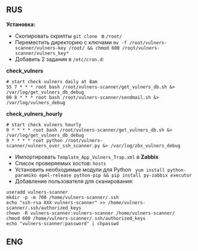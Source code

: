 ## RUS
**Установка:**
* Скопировать скрипты `git clone ` в `/root/`
* Переместить директорию с ключами `mv -f /root/vulners-scanner/vulners-key /root/ && chmod 600 /root/vulners-scanner/vulners_key*`
* Добавить 2 задания в `/etc/cron.d`:

**check_vulners**
```
# start check vulners daily at 8am
55 7 * * * root bash /root/vulners-scanner/get_vulners_db.sh &> /var/log/get_vulners_db_debug
00 8 * * * root bash /root/vulners-scanner/sendmail.sh &> /var/log/vulners_debug
```
**check_vulners_hourly** 

```
# start check vulners hourly
0 * * * * root bash /root/vulners-scanner/get_vulners_db.sh &> /var/log/get_vulners_db_debug
0 * * * * root python /root/vulners-scanner/vulners_over_ssh_scanner.py &> /var/log/zbx_vulners_debug
```
* Импортировать `Template_App_Vulners_Trap.xml` в **Zabbix**
* Список проверяемых хостов: `hosts`
* Установить необходимые модули для Python ` yum install python-paramiko epel-release python-pip && pip install py-zabbix executor`
* Добавление пользователя для сканирования:
```
useradd vulners-scanner
mkdir -p -m 700 /home/vulners-scanner/.ssh
echo "ssh-rsa XXX vulners-scanner" >> /home/vulners-scanner/.ssh/authorized_keys
chown -R vulners-scanner:vulners-scanner /home/vulners-scanner/
chmod 600 /home/vulners-scanner/.ssh/authorized_keys
echo "vulners-scanner:password" | chpasswd
```

## ENG
